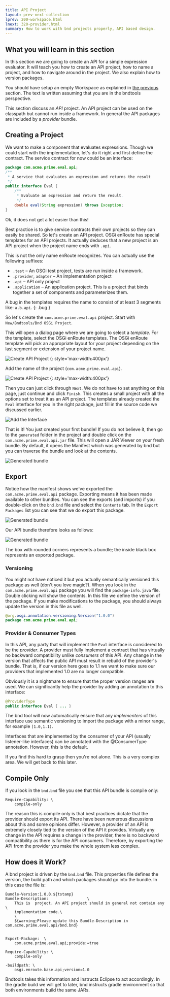 ```yaml
---
title: API Project
layout: prev-next-collection
lprev: 200-workspace.html
lnext: 320-provider.html
summary: How to work with bnd projects properly, API based design.
---
```


## What you will learn in this section
In this section we are going to create an API for a simple expression evaluator. It will teach you how to create an API project, how to name a project, and how to navigate around in the project. We also explain how to version packages.

You should have setup an empty Workspace as explained in [the previous]({{page.lprev}}) section. The text is written assuming that you are in the bndtools perspective.

This section discuss an _API_ project. An API project can be used on the classpath but cannot run inside a framework. In general the API packages are included by a _provider_ bundle.

## Creating a Project

We want to make a component that evaluates expressions. Though we could start with the implementation, let's do it right and first define the contract.  The service contract for now could be an interface:

```java
package com.acme.prime.eval.api;
/**
 * A service that evaluates an expression and returns the result
 */
public interface Eval {
	/**
	 * Evaluate an expression and return the result.
	 */
	double eval(String expression) throws Exception;
}
```
	
Ok, it does not get a lot easier than this!

Best practice is to give service contracts their own projects so they can easily be shared. So let's create an API project. OSGi enRoute has special templates for an API projects. It actually deduces that a new project is an API project when the project name ends with `.api`. 

This is not the only name enRoute recognizes. You can actually use the following suffixes:

* `.test` – An OSGi test project, tests are run inside a framework.
* `.provider`, `adapter` – An implementation project
* `.api` – API only project
* `.application` – An application project. This is a project that binds together a set of components and parameterizes them.

A bug in the templates requires the name to consist of at least 3 segments like: `a.b.api`.
{: .bug }

So let's create the `com.acme.prime.eval.api` project. Start with `New/Bndtools/Bnd OSGi Project`. 

This will open a dialog page where we are going to select a _template_. For the template, select the OSGi enRoute templates. The OSGi enRoute template will pick an appropriate layout for your project depending on the last segment or extension of your project name.
 
![Create API Project](/img/tutorial_base/project-create-0.png)
{: style='max-width:400px'}

Add the name of the project (`com.acme.prime.eval.api`).

![Create API Project](/img/tutorial_base/project-create-1.png)
{: style='max-width:400px'}

Then you can just click through `Next`. We do not have to set anything on this page, just continue and click `Finish`. This creates a small project with all the options set to treat it as an API project. The templates already created the `Eval` interface for you in the right package, just fill in the source code we discussed earlier.

![Add the Interface](/img/tutorial_base/project-create-2.png)

That is it! You just created your first bundle! If you do not believe it, then go to the `generated` folder in the project and double click on the `com.acme.prime.eval.api.jar` file. This will open a JAR Viewer on your fresh bundle. By default, it opens the Manifest which was generated by bnd but you can traverse the bundle and look at the contents.

![Generated bundle](/img/tutorial_base/project-create-3.png)

## Export

Notice how the manifest shows we've exported the `com.acme.prime.eval.api` package. Exporting means it has been made available to other bundles. You can see the exports (and imports) if you double-click on the `bnd.bnd` file and select the `Contents` tab. In the `Export Packages` list you can see that we do export this package.

![Generated bundle](/img/tutorial_base/project-create-4.png)

Our API bundle therefore looks as follows:

![Generated bundle](/img/tutorial_base/project-create-5.png)

The box with rounded corners represents a bundle; the inside black box represents an exported package.

### Versioning

You might not have noticed it but you actually semantically versioned this package as well (don't you love magic?). When you look in the `com.acme.prime.eval.api` package you will find the `package-info.java` file. Double clicking will show the contents. In this file we define the version of the package. If you make modifications to the package, you should always update the version in this file as well.

```java
@org.osgi.annotation.versioning.Version("1.0.0")
package com.acme.prime.eval.api;
``` 

### Provider & Consumer Types

In this API, any party that will implement the `Eval` interface is considered to be the _provider_. A provider must fully implement a contract that has virtually no backward compatibility unlike _consumers_ of this API. Any change in the version that affects the public API must result in  rebuild of the provider's bundle. That is, if our version here goes to 1.1 we want to make sure our providers that implemented 1.0 are no longer compatible.  

Obviously it is a nightmare to ensure that the proper version ranges are used. We can significantly help the provider by adding an annotation to this interface:

```java
@ProviderType
public interface Eval { ... }
```
	
The bnd tool will now automatically ensure that any _implementers_ of this interface use semantic versioning to import the package with a minor range, for example `[1.0,1.1)`.

Interfaces that are implemented by the consumer of your API (usually listener-like interfaces) can be annotated with the @ConsumerType annotation. However, this is the default.
 
If you find this hard to grasp then you're not alone. This is a very complex area. We will get back to this later.

## Compile Only

If you look in the `bnd.bnd` file you see that this API bundle is compile only:

	Require-Capability: \
		compile-only

The reason this is compile only is that best practices dictate that the provider should export its API. There have been numerous discussions about this and some opinions differ. However, a provider of an API is extremely closely tied to the version of the API it provides. Virtually any change in the API requires a change in the provider, there is no backward compatibility as there is for the API consumers. Therefore, by exporting the API from the provider you make the whole system less complex.

## How does it Work?

A bnd project is driven by the `bnd.bnd` file. This properties file defines the version, the build path and which packages should go into the bundle. In this case the file is:

	Bundle-Version:1.0.0.${tstamp}
	Bundle-Description: 				\
		This is  project. An API project should in general not contain any \
		implementation code.\
		\
		${warning;Please update this Bundle-Description in com.acme.prime.eval.api/bnd.bnd}

		
	Export-Package:  \
		com.acme.prime.eval.api;provide:=true

	Require-Capability: \
		compile-only

	-buildpath: \
		osgi.enroute.base.api;version=1.0

Bndtools takes this information and instructs Eclipse to act accordingly. In the gradle build we will get to later, bnd instructs gradle environment so that both environments build the same JARs.


